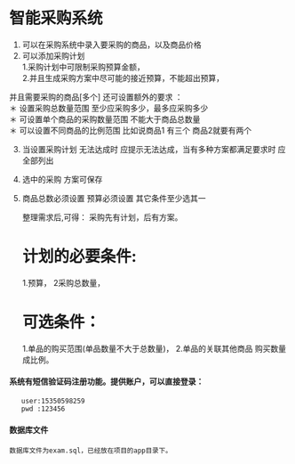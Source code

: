 # 智能采购系统  
 1. 可以在采购系统中录入要采购的商品，以及商品价格       
 2. 可以添加采购计划   
 1.采购计划中可限制采购预算金额，   
 2.并且生成采购方案中尽可能的接近预算，不能超出预算，
 
 并且需要采购的商品[多个] 还可设置额外的要求 ：     
＊ 设置采购总数量范围  至少应采购多少，最多应采购多少       
＊ 可设置单个商品的采购数量范围 不能大于商品总数量       
＊ 可以设置不同商品的比例范围 比如说商品1 有三个 商品2就要有两个   
   
3. 当设置采购计划 无法达成时 应提示无法达成，当有多种方案都满足要求时 应全部列出  
4. 选中的采购 方案可保存 
5. 商品总数必须设置 预算必须设置 其它条件至少选其一

  
    整理需求后,可得：
    采购先有计划，后有方案。   
    
    # 计划的必要条件:
    1.预算，
    2采购总数量，
    
    # 可选条件：
    1.单品的购买范围(单品数量不大于总数量)，
    2.单品的关联其他商品 购买数量成比例。


     
#### 系统有短信验证码注册功能。提供账户，可以直接登录：
   
       user:15350598259
       pwd :123456

#### 数据库文件
       
    数据库文件为exam.sql，已经放在项目的app目录下。